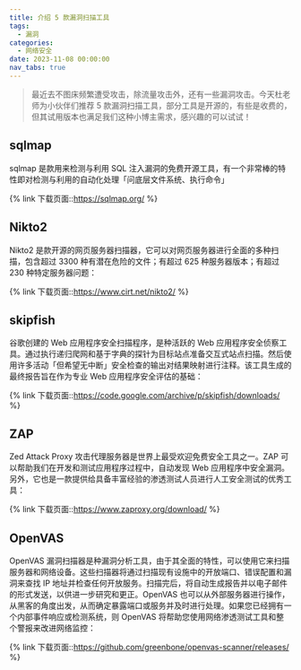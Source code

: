 ```yaml
---
title: 介绍 5 款漏洞扫描工具
tags:
  - 漏洞
categories:
  - 网络安全
date: 2023-11-08 00:00:00
nav_tabs: true
---
```


> 最近去不图床频繁遭受攻击，除流量攻击外，还有一些漏洞攻击。今天杜老师为小伙伴们推荐 5 款漏洞扫描工具，部分工具是开源的，有些是收费的，但其试用版本也满足我们这种小博主需求，感兴趣的可以试试！

<!-- more -->

## sqlmap

sqlmap 是款用来检测与利用 SQL 注入漏洞的免费开源工具，有一个非常棒的特性即对检测与利用的自动化处理「问底层文件系统、执行命令」

{% link 下载页面::https://sqlmap.org/ %}

## Nikto2

Nikto2 是款开源的网页服务器扫描器，它可以对网页服务器进行全面的多种扫描，包含超过 3300 种有潜在危险的文件；有超过 625 种服务器版本；有超过 230 种特定服务器问题：

{% link 下载页面::https://www.cirt.net/nikto2/ %}

## skipfish

谷歌创建的 Web 应用程序安全扫描程序，是种活跃的 Web 应用程序安全侦察工具。通过执行递归爬网和基于字典的探针为目标站点准备交互式站点扫描。然后使用许多活动「但希望无中断」安全检查的输出对结果映射进行注释。该工具生成的最终报告旨在作为专业 Web 应用程序安全评估的基础：

{% link 下载页面::https://code.google.com/archive/p/skipfish/downloads/ %}

## ZAP

Zed Attack Proxy 攻击代理服务器是世界上最受欢迎免费安全工具之一。ZAP 可以帮助我们在开发和测试应用程序过程中，自动发现 Web 应用程序中安全漏洞。另外，它也是一款提供给具备丰富经验的渗透测试人员进行人工安全测试的优秀工具：

{% link 下载页面::https://www.zaproxy.org/download/ %}

## OpenVAS

OpenVAS 漏洞扫描器是种漏洞分析工具，由于其全面的特性，可以使用它来扫描服务器和网络设备。这些扫描器将通过扫描现有设施中的开放端口、错误配置和漏洞来查找 IP 地址并检查任何开放服务。扫描完后，将自动生成报告并以电子邮件的形式发送，以供进一步研究和更正。OpenVAS 也可以从外部服务器进行操作，从黑客的角度出发，从而确定暴露端口或服务并及时进行处理。如果您已经拥有一个内部事件响应或检测系统，则 OpenVAS 将帮助您使用网络渗透测试工具和整个警报来改进网络监控：

{% link 下载页面::https://github.com/greenbone/openvas-scanner/releases/ %}